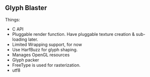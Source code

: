 Glyph Blaster
---------------

Things:
  * C API
  * Pluggable render function.  Have pluggable texture creation & sub-loading later.
  * Limited Wrapping support, for now
  * Use HarfBuzz for glyph shaping.
  * Manages OpenGL resources
  * Glyph packer
  * FreeType is used for rasterization.
  * utf8
